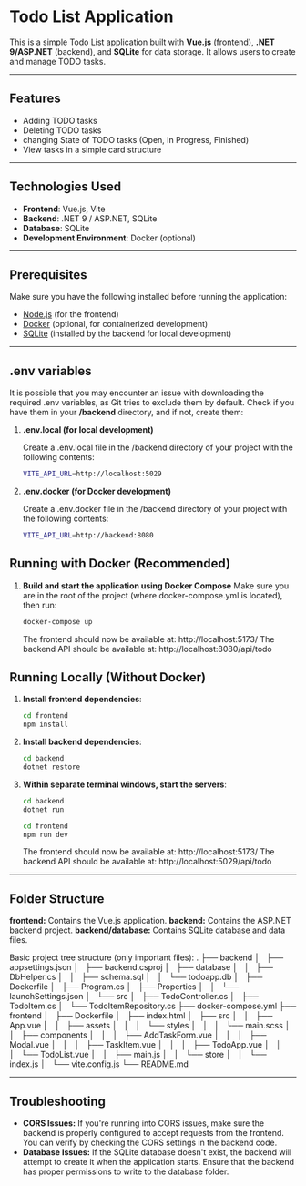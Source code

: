 # Todo List Application

This is a simple Todo List application built with **Vue.js** (frontend), **.NET 9/ASP.NET** (backend), and **SQLite** for data storage. It allows users to create and manage TODO tasks.

---

## Features

- Adding TODO tasks
- Deleting TODO tasks
- changing State of TODO tasks (Open, In Progress, Finished)
- View tasks in a simple card structure

---

## Technologies Used

- **Frontend**: Vue.js, Vite
- **Backend**: .NET 9 / ASP.NET, SQLite
- **Database**: SQLite
- **Development Environment**: Docker (optional)

---

## Prerequisites

Make sure you have the following installed before running the application:

- [Node.js](https://nodejs.org/) (for the frontend)
- [Docker](https://www.docker.com/get-started) (optional, for containerized development)
- [SQLite](https://www.sqlite.org/) (installed by the backend for local development)

---

## .env variables

It is possible that you may encounter an issue with downloading the required .env variables, as Git tries to exclude them by default. Check if you have them in your **/backend** directory, and if not, create them:

1. **.env.local (for local development)**

   Create a .env.local file in the /backend directory of your project with the following contents:

   ```bash
   VITE_API_URL=http://localhost:5029
   ```

2. **.env.docker (for Docker development)**

   Create a .env.docker file in the /backend directory of your project with the following contents:

   ```bash
   VITE_API_URL=http://backend:8080
   ```

## Running with Docker (Recommended)

1.  **Build and start the application using Docker Compose**
    Make sure you are in the root of the project (where docker-compose.yml is located), then run:

    ```bash
    docker-compose up
    ```

    The frontend should now be available at: http://localhost:5173/
    The backend API should be available at: http://localhost:8080/api/todo

## Running Locally (Without Docker)

1.  **Install frontend dependencies**:
    ```bash
    cd frontend
    npm install
    ```
2.  **Install backend dependencies**:
    ```bash
    cd backend
    dotnet restore
    ```
3.  **Within separate terminal windows, start the servers**:

    ```bash
    cd backend
    dotnet run

    cd frontend
    npm run dev
    ```

    The frontend should now be available at: http://localhost:5173/
    The backend API should be available at: http://localhost:5029/api/todo

---

## Folder Structure

**frontend:** Contains the Vue.js application.
**backend:** Contains the ASP.NET backend project.
**backend/database:** Contains SQLite database and data files.

Basic project tree structure (only important files):
.
├── backend
│   ├── appsettings.json
│   ├── backend.csproj
│   ├── database
│   │   ├── DbHelper.cs
│   │   ├── schema.sql
│   │   └── todoapp.db
│   ├── Dockerfile
│   ├── Program.cs
│   ├── Properties
│   │   └── launchSettings.json
│   └── src
│   ├── TodoController.cs
│   ├── TodoItem.cs
│   └── TodoItemRepository.cs
├── docker-compose.yml
├── frontend
│   ├── Dockerfile
│   ├── index.html
│   ├── src
│   │   ├── App.vue
│   │   ├── assets
│   │   │   └── styles
│   │   │   └── main.scss
│   │   ├── components
│   │   │   ├── AddTaskForm.vue
│   │   │   ├── Modal.vue
│   │   │   ├── TaskItem.vue
│   │   │   ├── TodoApp.vue
│   │   │   └── TodoList.vue
│   │   ├── main.js
│   │   └── store
│   │   └── index.js
│   └── vite.config.js
└── README.md

---

## Troubleshooting

- **CORS Issues:** If you're running into CORS issues, make sure the backend is properly configured to accept requests from the frontend. You can verify by checking the CORS settings in the backend code.
- **Database Issues:** If the SQLite database doesn't exist, the backend will attempt to create it when the application starts. Ensure that the backend has proper permissions to write to the database folder.

